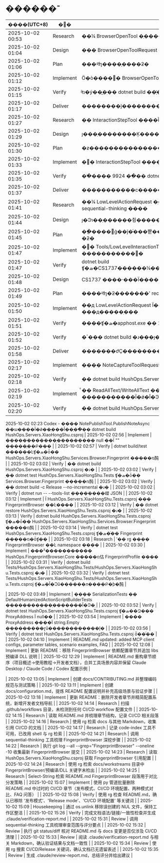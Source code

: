 ﻿# ������־

| ����(UTC+8) | �׶� | ���� |
| --- | --- | --- |
| 2025-10-02 00:53 | Research | ��¼ BrowserOpenTool �ַ��������޸�����������ʵ�� |
| 2025-10-02 01:04 | Design | ��� BrowserOpenToolRequest �ǿ���ƾ��߼�¼ |
| 2025-10-02 01:06 | Plan | ���ʵʩ����֤����ƻ� |
| 2025-10-02 01:12 | Implement | Ӧ�ò����޸� BrowserOpenToolRequest �������Ͳ������ĵ� |
| 2025-10-02 01:15 | Verify | ֹͣռ�ý��̲�ִ�� dotnet build ��֤ͨ�� |
| 2025-10-02 01:17 | Deliver | ��������ĵ����������� |
| 2025-10-02 01:27 | Research | �� InteractionStepTool ����ǩ�����пɿ��Ե��в���¼Լ�� |
| 2025-10-02 01:29 | Design | ȷ���ַ��������Ķ���������¼���� |
| 2025-10-02 01:30 | Plan | �ƶ����������������֤��ִ�мƻ� |
| 2025-10-02 01:33 | Implement | �޸� InteractionStepTool �����������Ϊ��������ǩ�� |
| 2025-10-02 01:35 | Verify | ��ֹ���� 9924 ��ִ�� dotnet build ��֤�ɹ� |
| 2025-10-02 01:37 | Deliver | �����������ϲ���������������״̬ |
| 2025-10-02 01:41 | Research | ��¼ LowLevelActionRequest �ַ����������췶Χ������ sequential-thinking ���� |
| 2025-10-02 01:44 | Design | ȷ�Ͽɿ��ַ������췽�����Ǽ� sequential-thinking ��� |
| 2025-10-02 01:45 | Plan | ��ֲ����޸ġ��ĵ�ͬ���빹����֤���貢��¼ sequential-thinking �ƻ� |
| 2025-10-02 01:47 | Implement | �޸� Tools/LowLevelInteractionTool.cs record ����Ĭ��ֵΪ "" �����������߼� |
| 2025-10-02 01:47 | Verify | dotnet build ʧ�ܣ�CS1737������¼������׼���������Ĭ��ֵ���� |
| 2025-10-02 01:48 | Design | CS1737 ����·���Ϊ����ʽ record + �Զ��幹�캯�� |
| 2025-10-02 01:49 | Plan | ����ʵʩ�ƻ�������ʽ record ��д�������ٴι��� |
| 2025-10-02 01:50 | Implement | ��д LowLevelActionRequest Ϊ����ʽ record ���ڹ��캯���д�����ַ��� |
| 2025-10-02 01:51 | Verify | ����ʧ�ܣ�apphost.exe �� 10048 ������ִ�� Stop-Process |
| 2025-10-02 01:52 | Verify | �ٴ�ִ�� dotnet build �ɹ���ȷ�ϱ������ͨ�� |
| 2025-10-02 01:58 | Deliver | �������ժҪ����������������� |
| 2025-10-02 02:17 | Implement | ���� NoteCaptureToolRequest �ַ�������Ĭ��ֵΪ���ַ��� |
| 2025-10-02 02:18 | Verify | ִ�� dotnet build HushOps.Servers.XiaoHongShu.csproj �ɹ� |
| 2025-10-02 02:19 | Implement | ͨ�� ReadAllText/WriteAllText ���� PageNoteCaptureToolRequest �����������Ϊ�ǿ�Ĭ�Ͽ��ַ��� |
| 2025-10-02 02:20 | Verify | ִ�� dotnet build HushOps.Servers.XiaoHongShu.csproj �ɹ� |
2025-10-02 02:23 Codex - ���� NotePublishTool.PublishNoteAsync ��ѡ����Ϊ�ǿ��ַ���Ĭ��ֵ��ִ�� dotnet build HushOps.Servers.XiaoHongShu.csproj
| 2025-10-02 02:56 | Implement | ������������ַ��������� null ��Ϊ "" �����ֶ��Բ��� |
| 2025-10-02 02:57 | Verify | dotnet build/test ������Ŀʧ�ܣ�ȱ�� HushOps.Servers.XiaoHongShu.Services.Browser.Fingerprint �����ռ䣩 |
| 2025-10-02 03:02 | Verify | ִ�� dotnet build HushOps.Servers.XiaoHongShu.csproj �ɹ� |
| 2025-10-02 03:02 | Verify | ִ�� dotnet test HushOps.Servers.XiaoHongShu.Tests ʧ�ܣ�ȱ�� Services.Browser.Fingerprint �����ռ䣩 |
| 2025-10-02 03:02 | Verify | ִ�� dotnet build -c Release --no-incremental �ɹ� |
| 2025-10-02 03:02 | Verify | dotnet run -- --tools-list ��������嵥 JSON |
| 2025-10-02 03:12 | Implement | Ϊ HushOps.Servers.XiaoHongShu.Tests.csproj ��� FingerprintBrowser ��Ŀ���� |
| 2025-10-02 03:12 | Verify | ִ�� dotnet restore HushOps.Servers.XiaoHongShu.Tests.csproj �ɹ� |
| 2025-10-02 03:13 | Verify | dotnet build HushOps.Servers.XiaoHongShu.Tests.csproj ʧ�ܣ�ȱ�� HushOps.Servers.XiaoHongShu.Services.Browser.Fingerprint �����ռ䣩 |
| 2025-10-02 03:14 | Verify | dotnet test HushOps.Servers.XiaoHongShu.Tests.csproj ʧ�ܣ�ͬ�� Fingerprint �����ռ�ȱʧ�� |
| 2025-10-02 03:18 | Research | ʹ�� rg ���� FingerprintBrowser ��Ŀ namespace ���� |
| 2025-10-02 03:30 | Implement | ���²����������� HushOps.FingerprintBrowser.Core �����ռ估 FingerprintProfile ���� |
| 2025-10-02 03:31 | Verify | dotnet build Tests/HushOps.Servers.XiaoHongShu.Tests/HushOps.Servers.XiaoHongShu.Tests.csproj �ɹ� |
| 2025-10-02 03:32 | Verify | dotnet test Tests/HushOps.Servers.XiaoHongShu.Tests/HushOps.Servers.XiaoHongShu.Tests.csproj ʧ�ܣ�Ĭ�Ͻű������л����Բ�ƥ�䣩 |


| 2025-10-02 03:49 | Implement | ���� SerializationTests �� DefaultHumanizedActionScriptBuilderTests �����������ַ�������Ĭ�Ͽ�ֵ |
| 2025-10-02 03:52 | Verify | dotnet test HushOps.Servers.XiaoHongShu.Tests.csproj ʧ�ܣ��Զ��� ProxyAddress Ϊ null�� |
| 2025-10-02 03:54 | Implement | ���� ProxyAddress ����Ϊ string.Empty ���������ɽű������������ļ� |
| 2025-10-02 03:56 | Verify | dotnet test HushOps.Servers.XiaoHongShu.Tests.csproj ȫ��ͨ�� |
| 2025-10-02 04:10 | Implement | README.md updated: added MCP client configs, parameter tables, scenario examples, FAQ |
| 2025-10-02 12:08 | Implement | 更新 README：移除 FingerprintBrowser 依赖配置章节并追加 libs 预编译 DLL 说明 |
| 2025-10-02 12:29 | Implement | README.md 重构章节顺序（项目概述→使用教程→开发者文档），合并工具场景内容并保留 Claude Desktop / Claude Code / Codex 配置示例 |

| 2025-10-02 13:05 | Implement | 创建 docs/CONTRIBUTING.md 并整理编码规范与测试策略 |
| 2025-10-02 13:11 | Implement | 创建 docs/configuration.md，提炼 README 配置说明并补充高级场景与验证步骤 |
| 2025-10-02 13:18 | Implement | 更新 README：删除开发者章节并精简配置系统，新增开发者文档导航 |
| 2025-10-02 14:14 | Research | 扫描 .github/workflows 目录，未检测到任何 CI/CD workflow 配置文件 |
| 2025-10-02 14:15 | Research | 读取 README.md 并梳理章节结构，记录 CI/CD 相关段落 |
| 2025-10-02 14:16 | Research | 使用 rg 检索 docs 与其他 Markdown，收集引用 CI/CD 的文档 |
| 2025-10-02 14:17 | Research | 记录 code-index 工具不可用，已改用 shell 与 rg 检索 |
| 2025-10-02 14:21 | Research | 调用 sequential-thinking 工具梳理 FingerprintBrowser 深挖步骤 |
| 2025-10-02 14:22 | Research | 执行 git log --all --grep="FingerprintBrowser" --oneline -10 收集最新 FingerprintBrowser 提交 |
| 2025-10-02 14:23 | Research | 读取 HushOps.Servers.XiaoHongShu.csproj 获取 FingerprintBrowser 引用配置 |
| 2025-10-02 14:24 | Research | 使用 rg 检索 docs/workstreams 目录中 FingerprintBrowser/预编译/DLL 关键字未检出 |
| 2025-10-02 14:25 | Research | Select-String 检索 README.md FingerprintBrowser 段落用于对比分发策略 |
| 2025-10-02 15:07 | Implement | 使用 py 管道批量删除 README.md 中过时的 CI/CD 章节（发布模式、CI/CD 环境配置、两种模式对比、FAQ 问答） |
| 2025-10-02 15:08 | Verify | 使用 rg 检查 README.md，确认已移除 '发布模式'、'Release mode'、'CI/CD 环境配置' 等关键词 |
| 2025-10-02 15:09 | Housekeeping | 通过 os.unlink 移除误创建的 NUL 文件，保持工作区整洁 |
| 2025-10-02 15:26 | Verify | 完成文档语法/链接/一致性检查并生成 .claude/verification-report.md |
| 2025-10-02 15:31 | Review | 调用 sequential-thinking 工具梳理审查范围与评分要点 |
| 2025-10-02 15:32 | Review | 执行 git status/diff 核对 README.md 与 docs 变更是否仅涉及 CI/CD 清理 |
| 2025-10-02 15:33 | Review | 阅读 .claude/verification-report.md 与相关 Markdown，确认验证结果与文档一致性 |
| 2025-10-02 15:34 | Review | 使用 rg 搜索 CI/CD/Release 关键词，确认文档已无遗留表述 |
| 2025-10-02 15:35 | Review | 生成 .claude/review-report.md，总结评分并给出建议 |
